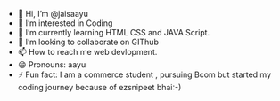 - 👋 Hi, I’m @jaisaayu
- 👀 I’m interested in Coding
- 🌱 I’m currently learning HTML CSS and JAVA Script.
- 💞️ I’m looking to collaborate on GIThub
- 📫 How to reach me web devlopment.
- 😄 Pronouns: aayu
- ⚡ Fun fact: I am a commerce student , pursuing Bcom but started my coding journey because of ezsnipeet bhai:-) 

<!---
jaisaayu/jaisaayu is a ✨ special ✨ repository because its `README.md` (this file) appears on your GitHub profile.
You can click the Preview link to take a look at your changes.
--->
